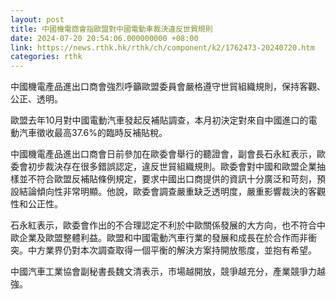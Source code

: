 ```yaml
---
layout: post
title: 中國機電商會指歐盟對中國電動車裁決違反世貿規則
date: 2024-07-20 20:54:06.000000000 +08:00
link: https://news.rthk.hk/rthk/ch/component/k2/1762473-20240720.htm
categories: rthk
---
```


中國機電產品進出口商會強烈呼籲歐盟委員會嚴格遵守世貿組織規則，保持客觀、公正、透明。

歐盟去年10月對中國電動汽車發起反補貼調查，本月初決定對來自中國進口的電動汽車徵收最高37.6%的臨時反補貼稅。

中國機電產品進出口商會日前參加在歐委會舉行的聽證會，副會長石永紅表示，歐委會初步裁決存在很多錯誤認定，違反世貿組織規則。歐委會對中國和歐盟企業抽樣並不符合歐盟反補貼條例規定，要求中國出口商提供的資訊十分廣泛和苛刻，預設結論傾向性非常明顯。他說，歐委會調查嚴重缺乏透明度，嚴重影響裁決的客觀性和公正性。

石永紅表示，歐委會作出的不合理認定不利於中歐關係發展的大方向，也不符合中歐企業及歐盟整體利益。歐盟和中國電動汽車行業的發展和成長在於合作而非衝突。中方業界仍對本次調查取得一個平衡的解決方案持開放態度，並抱有希望。

中國汽車工業協會副秘書長魏文清表示，市場越開放，競爭越充分，產業競爭力越強。
